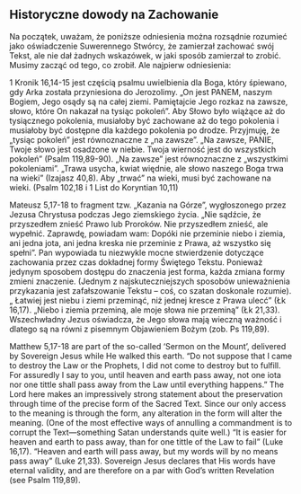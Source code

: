 ## Historyczne dowody na Zachowanie
Na początek, uważam, że poniższe odniesienia można rozsądnie rozumieć jako oświadczenie Suwerennego Stwórcy, że zamierzał zachować swój Tekst, ale nie dał żadnych wskazówek, w jaki sposób zamierzał to zrobić. Musimy zacząć od tego, co zrobił. Ale najpierw odniesienia:

1 Kronik 16,14-15 jest częścią psalmu uwielbienia dla Boga, który śpiewano, gdy Arka została przyniesiona do Jerozolimy. „On jest PANEM, naszym Bogiem, Jego osądy są na całej ziemi. Pamiętajcie Jego rozkaz na zawsze, słowo, które On nakazał na tysiąc pokoleń”. Aby Słowo było wiążące aż do tysiącznego pokolenia, musiałoby być zachowane aż do tego pokolenia i musiałoby być dostępne dla każdego pokolenia po drodze. Przyjmuję, że „tysiąc pokoleń” jest równoznaczne z „na zawsze”. „Na zawsze, PANIE, Twoje słowo jest osadzone w niebie. Twoja wierność jest do wszystkich pokoleń” (Psalm 119,89-90). „Na zawsze” jest równoznaczne z „wszystkimi pokoleniami”. „Trawa usycha, kwiat więdnie, ale słowo naszego Boga trwa na wieki” (Izajasz 40,8). Aby „trwać” na wieki, musi być zachowane na wieki. (Psalm 102,18 i 1 List do Koryntian 10,11)

Mateusz 5,17-18 to fragment tzw. „Kazania na Górze”, wygłoszonego przez Jezusa Chrystusa podczas Jego ziemskiego życia. „Nie sądźcie, że przyszedłem znieść Prawo lub Proroków. Nie przyszedłem znieść, ale wypełnić. Zaprawdę, powiadam wam: Dopóki nie przeminie niebo i ziemia, ani jedna jota, ani jedna kreska nie przeminie z Prawa, aż wszystko się spełni”. Pan wypowiada tu niezwykle mocne stwierdzenie dotyczące zachowania przez czas dokładnej formy Świętego Tekstu. Ponieważ jedynym sposobem dostępu do znaczenia jest forma, każda zmiana formy zmieni znaczenie. (Jednym z najskuteczniejszych sposobów unieważnienia przykazania jest zafałszowanie Tekstu – coś, co szatan doskonale rozumie). „ Łatwiej jest niebu i ziemi przeminąć, niż jednej kresce z Prawa ulecć” (Łk 16,17). „Niebo i ziemia przeminą, ale moje słowa nie przeminą” (Łk 21,33). Wszechwładny Jezus oświadcza, że Jego słowa mają wieczną ważność i dlatego są na równi z pisemnym Objawieniem Bożym (zob. Ps 119,89).

Matthew 5,17-18 are part of the so-called ‘Sermon on the Mount’, delivered by Sovereign Jesus while He walked this earth. “Do not suppose that I came to destroy the Law or the Prophets, I did not come to destroy but to fulfill. For assuredly I say to you, until heaven and earth pass away, not one iota nor one tittle shall pass away from the Law until everything happens.” The Lord here makes an impressively strong statement about the preservation through time of the precise form of the Sacred Text. Since our only access to the meaning is through the form, any alteration in the form will alter the meaning. (One of the most effective ways of annulling a commandment is to corrupt the Text—something Satan understands quite well.) “It is easier for heaven and earth to pass away, than for one tittle of the Law to fail” (Luke 16,17). “Heaven and earth will pass away, but my words will by no means pass away” (Luke 21,33). Sovereign Jesus declares that His words have eternal validity, and are therefore on a par with God’s written Revelation (see Psalm 119,89).